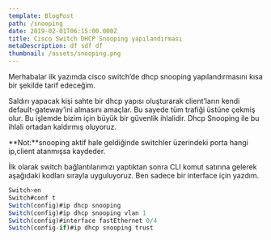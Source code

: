 ```yaml
---
template: BlogPost
path: /snooping
date: 2019-02-01T06:15:00.000Z
title: Cisco Switch DHCP Snooping yapılandırması
metaDescription: df sdf df
thumbnail: /assets/snooping.png
---
```

<!--StartFragment-->

Merhabalar ilk yazımda cisco switch’de dhcp snooping yapılandırmasını kısa bir şekilde tarif edeceğim.

Saldırı yapacak kişi sahte bir dhcp yapısı oluşturarak client’ların kendi default-gateway’ini almasını amaçlar. Bu sayede tüm trafiği üstüne çekmiş olur. Bu işlemde bizim için büyük bir güvenlik ihlalidir. Dhcp Snooping ile bu ihlali ortadan kaldırmış oluyoruz.

**Not:**snooping aktif hale geldiğinde switchler üzerindeki porta hangi ip,client atanmışsa kaydeder.

İlk olarak switch bağlantılarımızı yaptıktan sonra CLI komut satırına gelerek aşağıdaki kodları sırayla uyguluyoruz. Ben sadece bir interface için yazdım.

<!--EndFragment-->

```javascript
Switch>en
Switch#conf t
Switch(config)#ip dhcp snooping
Switch(config)#ip dhcp snooping vlan 1
Switch(config)#interface fastEthernet 0/4
Switch(config-if)#ip dhcp snooping trust
```
